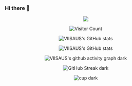 ### Hi there 👋


<div align="center"> 

<img src="https://readme-typing-svg.demolab.com?font=Google+Code&pause=1024&color=F7C255&width=1000&lines=MAXEY-MENG+IN YOUR AREA!+AND+MAXEY-MENG+Say+Hello+World!">



![Visitor Count](https://profile-counter.glitch.me/MAXEY-MENG/count.svg)

![VIISAUS's GitHub stats](https://github-readme-stats.vercel.app/api?username=MAXEY-MENG&count_private=true&show_icons=true&theme=swift)

<!-- ![VIISAUS's GitHub stats](https://github-readme-stats.vercel.app/api?username=JOviisaus&count_private=true&show_icons=true&theme=swift#gh-light-mode-only) -->



![VIISAUS's GitHub stats](https://github-readme-stats.vercel.app/api/top-langs/?username=MAXEY-MENG&hide_progress=false&layout=donut-vertical&theme=swift)
<!-- ![VIISAUS's GitHub stats](https://github-readme-stats.vercel.app/api/top-langs/?username=JOviisaus&hide_progress=false&layout=donut-vertical&theme=swift#gh-light-mode-only) -->

![VIISAUS's github activity graph dark](https://github-readme-activity-graph.vercel.app/graph?username=MAXEY-MENG&theme=default)

<!-- ![VIISAUS's github activity graph light](https://github-readme-activity-graph.vercel.app/graph?username=JOviisaus&theme=default#gh-light-mode-only) -->

![GitHub Streak dark](https://streak-stats.demolab.com/?user=MAXEY-MENG&theme=swift)

<!-- ![GitHub Streak light](https://streak-stats.demolab.com/?user=JOviisaus&theme=swift#gh-light-mode-only) -->

![cup dark](https://github-profile-trophy.vercel.app/?username=MAXEY-MENG&theme=swift)

<!-- ![cup light](https://github-profile-trophy.vercel.app/?username=JOviisaus&theme=swift#gh-light-mode-only) -->


</div>





